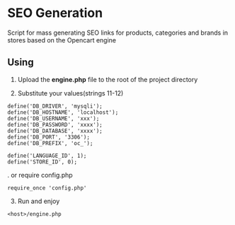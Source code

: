 # SEO Generation
Script for mass generating SEO links for products, categories and brands in stores based on the Opencart engine

## Using 
1. Upload the **engine.php** file to the root of the project directory

2. Substitute your values(strings 11-12)

```
define('DB_DRIVER', 'mysqli');
define('DB_HOSTNAME', 'localhost');
define('DB_USERNAME', 'xxx');
define('DB_PASSWORD', 'xxxx');
define('DB_DATABASE', 'xxxx');
define('DB_PORT', '3306');
define('DB_PREFIX', 'oc_');

define('LANGUAGE_ID', 1);
define('STORE_ID', 0);
```

.   or require config.php
 
 ```
 require_once 'config.php'
 ```
 
 3. Run and enjoy
 
  ```
  <host>/engine.php
  ```
